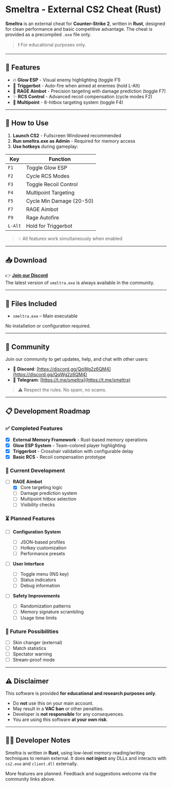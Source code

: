 # Smeltra - External CS2 Cheat (Rust)

**Smeltra** is an external cheat for **Counter-Strike 2**, written in **Rust**, designed for clean performance and basic competitive advantage. The cheat is provided as a precompiled `.exe` file only.

> ❗ For educational purposes only.

---

## 🦀 Features

- 🔥 **Glow ESP** - Visual enemy highlighting (toggle F1)
- 🎯 **Triggerbot** - Auto-fire when aimed at enemies (hold L-Alt)
- 🚀 **RAGE Aimbot** - Precision targeting with damage prediction (toggle F7)
- ✨ **RCS Control** - Advanced recoil compensation (cycle modes F2)
- 🎯 **Multipoint** - 8-hitbox targeting system (toggle F4)

---

## 🚀 How to Use

1. **Launch CS2** - Fullscreen Windowed recommended
2. **Run smeltra.exe as Admin** - Required for memory access
3. **Use hotkeys** during gameplay:

| Key     | Function                 |
| ------- | ------------------------ |
| `F1`    | Toggle Glow ESP          |
| `F2`    | Cycle RCS Modes          |
| `F3`    | Toggle Recoil Control    |
| `F4`    | Multipoint Targeting     |
| `F5`    | Cycle Min Damage (20-50) |
| `F7`    | RAGE Aimbot              |
| `F9`    | Rage Autofire            |
| `L-Alt` | Hold for Triggerbot      |

> 💡 All features work simultaneously when enabled

---

## 📥 Download

👉 **[Join our Discord](https://discord.gg/QqWg2z6QM4)**  
The latest version of `smeltra.exe` is always available in the community.

---

## 📂 Files Included

- `smeltra.exe` – Main executable

No installation or configuration required.

---

## 💬 Community

Join our community to get updates, help, and chat with other users:

- 💬 **Discord**: [https://discord.gg/QqWg2z6QM4](https://discord.gg/QqWg2z6QM4)
- 📱 **Telegram**: [https://t.me/smeltra](https://t.me/smeltra)

> ⚠️ Respect the rules. No spam, no scams.

---

## 📋 Development Roadmap

### ✅ Completed Features

- [x] **External Memory Framework** - Rust-based memory operations
- [x] **Glow ESP System** - Team-colored player highlighting
- [x] **Triggerbot** - Crosshair validation with configurable delay
- [x] **Basic RCS** - Recoil compensation prototype

### 🚧 Current Development

- [ ] **RAGE Aimbot**
  - [x] Core targeting logic
  - [ ] Damage prediction system
  - [ ] Multipoint hitbox selection
  - [ ] Visibility checks

### ⏳ Planned Features

- [ ] **Configuration System**

  - [ ] JSON-based profiles
  - [ ] Hotkey customization
  - [ ] Performance presets

- [ ] **User Interface**

  - [ ] Toggle menu (INS key)
  - [ ] Status indicators
  - [ ] Debug information

- [ ] **Safety Improvements**
  - [ ] Randomization patterns
  - [ ] Memory signature scrambling
  - [ ] Usage time limits

### 🔮 Future Possibilities

- [ ] Skin changer (external)
- [ ] Match statistics
- [ ] Spectator warning
- [ ] Stream-proof mode

---

## ⚠️ Disclaimer

This software is provided **for educational and research purposes only**.

- Do **not** use this on your main account.
- May result in a **VAC ban** or other penalties.
- Developer is **not responsible** for any consequences.
- You are using this software **at your own risk**.

---

## 👨‍💻 Developer Notes

Smeltra is written in **Rust**, using low-level memory reading/writing techniques to remain external. It does **not inject** any DLLs and interacts with `cs2.exe` and `client.dll` externally.

More features are planned. Feedback and suggestions welcome via the community links above.
